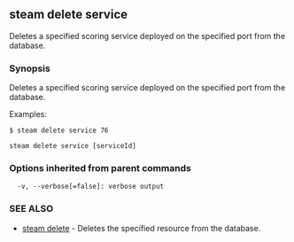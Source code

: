 ## steam delete service

Deletes a specified scoring service deployed on the specified port from the database.

### Synopsis


Deletes a specified scoring service deployed on the specified port from the database.

Examples:

	$ steam delete service 76

```
steam delete service [serviceId]
```

### Options inherited from parent commands

```
  -v, --verbose[=false]: verbose output
```

### SEE ALSO
* [steam delete](steam_delete.md)	 - Deletes the specified resource from the database.


